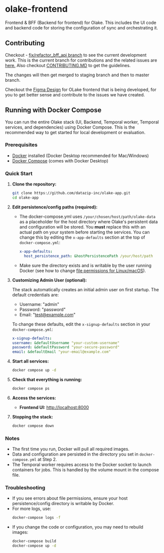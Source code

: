 # olake-frontend

Frontend &amp; BFF (Backend for frontend) for Olake. This includes the UI code and backend code for storing the configuration of sync and orchestrating it.

## Contributing

Checkout - [fix/refactor_bff_api branch](https://github.com/datazip-inc/olake-ui/tree/fix/refactor_bff_api) to see the current development work. This is the current branch for contributions and the related issues are [here.](https://github.com/datazip-inc/olake-frontend/issues)
Also checkout [CONTRIBUTING.MD](https://github.com/datazip-inc/olake-ui/blob/fix/refactor_bff_api/CONTRIBUTING.md) to get the guidelines.

The changes will then get merged to staging branch and then to master branch.

Checkout the [Figma Design](https://www.figma.com/design/FwLnU97I8LjtYNREPyYofc/Olake%2FDesign%2FCommunity?m=auto&t=3T4OEwuQNOxoE3zm-1) for OLake frontend that is being developed, for you to get better sense and contribute to the issues we have created.

## Running with Docker Compose

You can run the entire Olake stack (UI, Backend, Temporal worker, Temporal services, and dependencies) using Docker Compose. This is the recommended way to get started for local development or evaluation.

### Prerequisites

- [Docker](https://docs.docker.com/get-docker/) installed (Docker Desktop recommended for Mac/Windows)
- [Docker Compose](https://docs.docker.com/compose/) (comes with Docker Desktop)

### Quick Start

1. **Clone the repository:**

   ```bash
   git clone https://github.com/datazip-inc/olake-app.git
   cd olake-app
   ```

2. **Edit persistence/config paths (required):**

   - The docker-compose.yml uses `/your/chosen/host/path/olake-data` as a placeholder for the host directory where Olake's persistent data and configuration will be stored. You **must** replace this with an actual path on your system before starting the services. You can change this by editing the `x-app-defaults` section at the top of `docker-compose.yml`:
     ```yaml
     x-app-defaults:
       host_persistence_path: &hostPersistencePath /your/host/path
     ```
   - Make sure the directory exists and is writable by the user running Docker (see how to change [file permissions for Linux/macOS](https://wiki.archlinux.org/title/File_permissions_and_attributes#Changing_permissions)).

3. **Customizing Admin User (optional):**

   The stack automatically creates an initial admin user on first startup. The default credentials are:

   - Username: "admin"
   - Password: "password"
   - Email: "test@example.com"

   To change these defaults, edit the `x-signup-defaults` section in your `docker-compose.yml`:

   ```yaml
   x-signup-defaults:
   username: &defaultUsername "your-custom-username"
   password: &defaultPassword "your-secure-password"
   email: &defaultEmail "your-email@example.com"
   ```

4. **Start all services:**

   ```bash
   docker compose up -d
   ```

5. **Check that everything is running:**

   ```bash
   docker compose ps
   ```

6. **Access the services:**

   - **Frontend UI:** [http://localhost:8000](http://localhost:8000)

7. **Stopping the stack:**
   ```bash
   docker compose down
   ```

### Notes

- The first time you run, Docker will pull all required images.
- Data and configuration are persisted in the directory you set in `docker-compose.yml` at Step 2.
- The Temporal worker requires access to the Docker socket to launch containers for jobs. This is handled by the volume mount in the compose file.

### Troubleshooting

- If you see errors about file permissions, ensure your host persistence/config directory is writable by Docker.
- For more logs, use:
  ```bash
  docker-compose logs -f
  ```
- If you change the code or configuration, you may need to rebuild images:
  ```bash
  docker-compose build
  docker-compose up -d
  ```